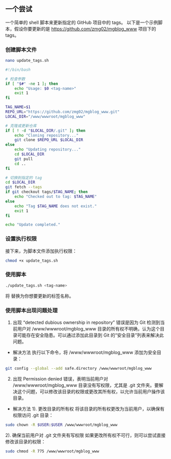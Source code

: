 ## 一个尝试
一个简单的 shell 脚本来更新指定的 GitHub 项目中的 tags。
以下是一个示例脚本，假设你要更新的是 https://github.com/zmg02/mgblog_www 项目下的 tags。

### 创建脚本文件
```bash
nano update_tags.sh
```

```bash
#!/bin/bash

# 检查参数
if [ "$#" -ne 1 ]; then
    echo "Usage: $0 <tag-name>"
    exit 1
fi

TAG_NAME=$1
REPO_URL="https://github.com/zmg02/mgblog_www.git"
LOCAL_DIR="/www/wwwroot/mgblog_www"

# 克隆或更新仓库
if [ ! -d "$LOCAL_DIR/.git" ]; then
    echo "Cloning repository..."
    git clone $REPO_URL $LOCAL_DIR
else
    echo "Updating repository..."
    cd $LOCAL_DIR
    git pull
    cd ..
fi

# 切换到指定的 tag
cd $LOCAL_DIR
git fetch --tags
if git checkout tags/$TAG_NAME; then
    echo "Checked out to tag: $TAG_NAME"
else
    echo "Tag $TAG_NAME does not exist."
    exit 1
fi

echo "Update completed."
```

### 设置执行权限
接下来，为脚本文件添加执行权限：
```bash
chmod +x update_tags.sh
```
### 使用脚本
```bash
./update_tags.sh <tag-name>
```
将 <tag-name> 替换为你想要更新的标签名称。


### 使用脚本出现问题处理
1. 出现 “detected dubious ownership in repository” 错误是因为 Git 检测到当前用户对 /www/wwwroot/mgblog_www 目录的所有权不明确，认为这个目录可能存在安全隐患。可以通过添加此目录到 Git 的“安全目录”列表来解决此问题。
- 解决方法
执行以下命令，将 /www/wwwroot/mgblog_www 添加为安全目录：
```bash
git config --global --add safe.directory /www/wwwroot/mgblog_www
```
2. 出现 Permission denied 错误，表明当前用户对 /www/wwwroot/mgblog_www 目录没有写权限，尤其是 .git 文件夹。要解决这个问题，可以修改该目录的权限或更改其所有权，以允许当前用户操作该目录。
- 解决方法
1). 更改目录的所有权
将该目录的所有权更改为当前用户，以确保有权限访问 .git 目录：
```bash
sudo chown -R $USER:$USER /www/wwwroot/mgblog_www
```
2). 确保当前用户对 .git 文件夹有写权限
如果更改所有权不可行，则可以尝试直接修改该目录的权限：
```bash
sudo chmod -R 775 /www/wwwroot/mgblog_www
```
